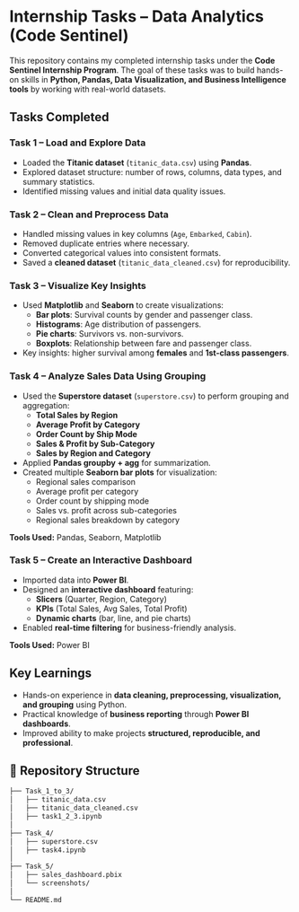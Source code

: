 # Internship Tasks – Data Analytics (Code Sentinel)  

This repository contains my completed internship tasks under the **Code Sentinel Internship Program**. The goal of these tasks was to build hands-on skills in **Python, Pandas, Data Visualization, and Business Intelligence tools** by working with real-world datasets.  


## Tasks Completed  

### **Task 1 – Load and Explore Data**  
- Loaded the **Titanic dataset** (`titanic_data.csv`) using **Pandas**.  
- Explored dataset structure: number of rows, columns, data types, and summary statistics.  
- Identified missing values and initial data quality issues.  


### **Task 2 – Clean and Preprocess Data**  
- Handled missing values in key columns (`Age`, `Embarked`, `Cabin`).  
- Removed duplicate entries where necessary.  
- Converted categorical values into consistent formats.  
- Saved a **cleaned dataset** (`titanic_data_cleaned.csv`) for reproducibility.  


### **Task 3 – Visualize Key Insights**  
- Used **Matplotlib** and **Seaborn** to create visualizations:  
  - **Bar plots**: Survival counts by gender and passenger class.  
  - **Histograms**: Age distribution of passengers.  
  - **Pie charts**: Survivors vs. non-survivors.  
  - **Boxplots**: Relationship between fare and passenger class.  
- Key insights: higher survival among **females** and **1st-class passengers**.  


### **Task 4 – Analyze Sales Data Using Grouping**  
- Used the **Superstore dataset** (`superstore.csv`) to perform grouping and aggregation:  
  - **Total Sales by Region**  
  - **Average Profit by Category**  
  - **Order Count by Ship Mode**  
  - **Sales & Profit by Sub-Category**  
  - **Sales by Region and Category**  
- Applied **Pandas groupby + agg** for summarization.  
- Created multiple **Seaborn bar plots** for visualization:  
  - Regional sales comparison  
  - Average profit per category  
  - Order count by shipping mode  
  - Sales vs. profit across sub-categories  
  - Regional sales breakdown by category  

**Tools Used:** Pandas, Seaborn, Matplotlib  


### **Task 5 – Create an Interactive Dashboard**  
- Imported data into **Power BI**.  
- Designed an **interactive dashboard** featuring:  
  - **Slicers** (Quarter, Region, Category)  
  - **KPIs** (Total Sales, Avg Sales, Total Profit)  
  - **Dynamic charts** (bar, line, and pie charts)  
- Enabled **real-time filtering** for business-friendly analysis.  

**Tools Used:** Power BI  


## Key Learnings  
- Hands-on experience in **data cleaning, preprocessing, visualization, and grouping** using Python.  
- Practical knowledge of **business reporting** through **Power BI dashboards**.  
- Improved ability to make projects **structured, reproducible, and professional**.  


## 📂 Repository Structure  

```bash
├── Task_1_to_3/
│   ├── titanic_data.csv
│   ├── titanic_data_cleaned.csv
│   ├── task1_2_3.ipynb
│
├── Task_4/
│   ├── superstore.csv
│   ├── task4.ipynb
│
├── Task_5/
│   ├── sales_dashboard.pbix
│   └── screenshots/
│
└── README.md
```